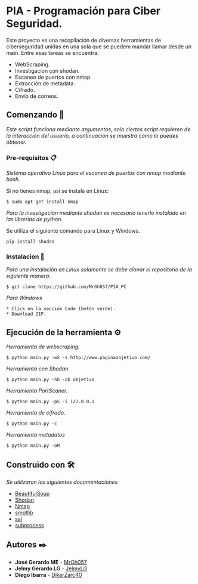 # PIA - Programación para Ciber Seguridad.

Este proyecto es una recopilación de diversas herramientas de ciberseguridad unidas en una sola que se puedem mandar llamar desde un main. Entre esas tareas se encuentra:
* WebScraping.
* Investigacion con shodan.
* Escaneo de puertos con nmap.
* Extracción de metadata.
* Cifrado.
* Envío de correos.

## Comenzando 🚀
_Este script funciona mediante argumentos, solo ciertos script requieren de la interacción del usuario, a continuacion se muestra cómo lo puedes obtener._

### Pre-requisitos 📋
_Sistema operativo Linux para el escaneo de puertos con nmap mediante bash._

Si no tienes nmap, así se instala en Linux:

```
$ sudo apt-get install nmap
```
_Para la investigación mediante shodan es necesario tenerlo instalado en las librerías de python._

Se utiliza el siguiente comando para Linux y Windows.
```
pip install shodan
```


### Instalacion 🔧
_Para una instalación en Linux solamente se debe clonar el repositorio de la siguiente manera._
```
$ git clone https://github.com/MrGh057/PIA_PC
```

_Para Windows_
```
* Click en la sección Code (botón verde).
* Download ZIP.
```
## Ejecución de la herramienta ⚙️
_Herramienta de webscraping._
```
$ python main.py -wS -s http://www.paginaobjetivo.com/
```

_Herramienta con Shodan._
```
$ python main.py -Sh -ob objetivo
```

_Herramienta PortScaner._
```
$ python main.py -pS -i 127.0.0.1
```

_Herramienta de cifrado._
```
$ python main.py -c
```

_Herramienta metadatos_
```
$ python main.py -oM
```


## Construido con 🛠️
_Se utilizaron las siguientes documentaciones_
* [BeautifulSoup](https://beautiful-soup-4.readthedocs.io/en/latest/)
* [Shodan](https://shodan.readthedocs.io/en/latest/)
* [Nmap](https://nmap.org/book/port-scanning-options.html)
* [smptlib](https://docs.python.org/3/library/smtplib.html)
* [ssl](https://docs.python.org/3/library/ssl.html)
* [subprocess](https://docs.python.org/3/library/subprocess.html)

## Autores ✒️
* **José Gerardo ME** - [MrGh057](https://github.com/MrGh057)
* **Jelmy Gerardo LG** - [JelmyLG](https://github.com/JelmyLG)
* **Diego Ibarra** - [DikerZarc40](https://github.com/DikerZarc40)
